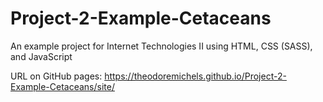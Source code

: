 # Project-2-Example-Cetaceans
An example project for Internet Technologies II using HTML, CSS (SASS), and JavaScript

URL on GitHub pages: https://theodoremichels.github.io/Project-2-Example-Cetaceans/site/
